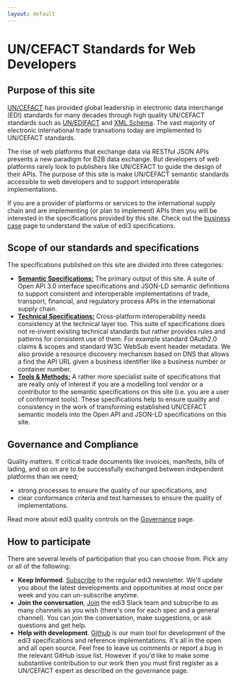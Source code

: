 ```yaml
---
layout: default
---
```

# UN/CEFACT Standards for Web Developers

## Purpose of this site

[UN/CEFACT](https://www.unece.org/cefact/) has provided global leadership in electronic data interchange (EDI) standards for many decades through high quality UN/CEFACT standards such as [UN/EDIFACT](http://www.unece.org/cefact/edifact/welcome.html) and [XML Schema](http://www.unece.org/cefact/xml_schemas/index). The vast majority of electronic international trade transations today are implemented to UN/CEFACT standards.

The rise of web platforms that exchange data via RESTful JSON APIs presents a new paradigm for B2B data exchange. But developers of web platforms rarely look to publishers like UN/CEFACT to guide the design of their APIs. The purpose of this site is make UN/CEFACT semantic standards accessible to web developers and to support interoperable implementations.

If you are a provider of platforms or services to the international supply chain and are implementing (or plan to implement) APIs then you will be interested in the specifications provided by this site. Check out the [business case](https://edi3.org/business-case/) page to understand the value of edi3 specifications.

## Scope of our standards and specifications

The specifications published on this site are divided into three categories:

* **[Semantic Specifications:](https://edi3.org/semantic-specs/)** The primary output of this site. A suite of  Open API 3.0 interface specifications and JSON-LD semantic definitions to support consistent and interoperable implementations of trade, transport, financial, and regulatory process APIs in the international supply chain. 
* **[Technical Specifications:](https://edi3.org/technical-specs/)** Cross-platform interoperability needs consistency at the technical layer too. This suite of specifications does not re-invent existing technical standards but rather provides rules and patterns for consistent use of them. For example standard OAuth2.0 claims & scopes and standard W3C WebSub event header metadata. We also provide a resource discovery mechanism based on DNS that allows a find the API URL given a business identifier like a business number or container number.
* **[Tools & Methods:](https://edi3.org/tools-and-methods/)** A rather more specialist suite of specifications that are really only of interest if you are a modelling tool vendor or a contributor to the semantic specifications on this site (i.e. you are a user of conformant tools). These specifications help to ensure quality and consistency in the work of transforming established UN/CEFACT semantic models into the Open API and JSON-LD specifications on this site.

## Governance and Compliance

Quality matters. If critical trade documents like invoices, manifests, bills of lading, and so on are to be successfully exchanged between independent platforms than we need;

* strong processes to ensure the quality of our specifications, and
* clear conformance criteria and test harnesses to ensure the quality of implementations.

Read more about edi3 quality controls on the [Governance](https://edi3.org/governance/) page.

## How to participate

There are several levels of participation that you can choose from.  Pick any or all of the following:

* **Keep Informed**.  [Subscribe](http://eepurl.com/dMLfdU) to the regular edi3 newsletter.  We'll update you about the latest developments and opportunities at most once per week and you can un-subscribe anytime.
* **Join the conversation**,  [Join](http://chat.edi3.org/) the edi3 Slack team and subscribe to as many channels as you wish (there's one for each spec and a general channel).  You can join the conversation, make suggestions, or ask questions and get help.
* **Help with development**.  [Github](https://github.com/edi3) is our main tool for development of the edi3 specifications and reference implementations. It's all in the open and all open source.  Feel free to leave us comments or report a bug in the relevant GitHub issue list. However if you'd like to make some substantive contribution to our work then you must first register as a UN/CEFACT expert as described on the governance page. 

